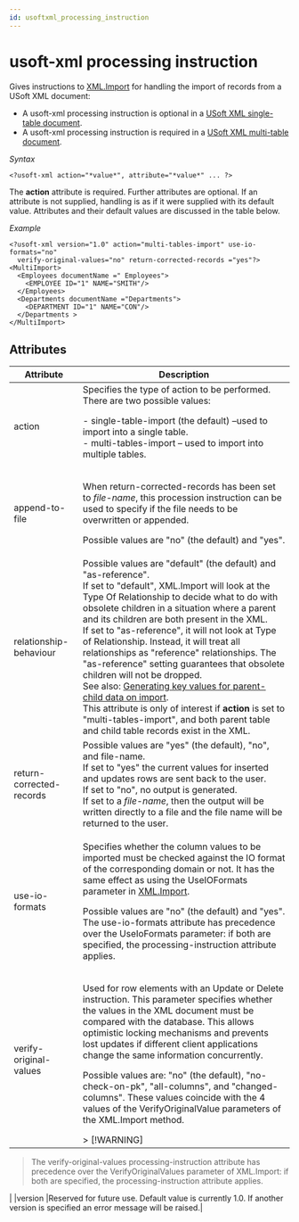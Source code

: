 ```yaml
---
id: usoftxml_processing_instruction
---
```


# usoft-xml processing instruction

Gives instructions to [XML.Import](/docs/Extensions/XML%20internal%20component/XMLImport.md) for handling the import of records from a USoft XML document:

- A usoft-xml processing instruction is optional in a [USoft XML single-table document](/docs/Repositories/USoft%20XML%20formats/XML%20singletable%20document%20format.md).
- A usoft-xml processing instruction is required in a [USoft XML multi-table document](/docs/Repositories/USoft%20XML%20formats/XML%20multitable%20document%20format.md).

*Syntax*

```
<?usoft-xml action="*value*", attribute="*value*" ... ?>
```

The **action** attribute is required. Further attributes are optional. If an attribute is not supplied, handling is as if it were supplied with its default value. Attributes and their default values are discussed in the table below.

*Example*

```language-xml
<?usoft-xml version="1.0" action="multi-tables-import" use-io-formats="no"
  verify-original-values="no" return-corrected-records ="yes"?>
<MultiImport>
  <Employees documentName =" Employees">
    <EMPLOYEE ID="1" NAME="SMITH"/>
  </Employees>
  <Departments documentName ="Departments">
    <DEPARTMENT ID="1" NAME="CON"/>
  </Departments >
</MultiImport>
```

## Attributes

|**Attribute**|**Description**|
|--------|--------|
|action  |Specifies the type of action to be performed. There are two possible values:			<p>- single-table-import (the default) –used to import into a single table.<br/>- multi-tables-import – used to import into multiple tables.<br/></p>|
|append-to-file|<p>When return-corrected-records has been set to *file-name*, this procession instruction can be used to specify if the file needs to be overwritten or appended.</p><p>Possible values are "no" (the default) and "yes".</p>|
|relationship-behaviour|Possible values are "default" (the default) and "as-reference".<br/>			If set to "default", XML.Import will look at the Type Of Relationship to decide what to do with obsolete children in a situation where a parent and its children are both present in the XML.<br/>			If set to "as-reference", it will not look at Type of Relationship. Instead, it will treat all relationships as "reference" relationships. The "as-reference" setting guarantees that obsolete children will not be dropped.<br/>			See also: [Generating key values for parent-child data on import](/docs/Repositories/Data%20flow%20control%20with%20XML%20or%20JSON/Generating%20key%20values%20for%20parentchild%20data%20on%20import.md).<br/>			This attribute is only of interest if **action** is set to "multi-tables-import", and both parent table and child table records exist in the XML.|
|return-corrected-records|Possible values are "yes" (the default), "no", and file-name.<br/>			If set to "yes" the current values for inserted and updates rows are sent back to the user.<br/>			If set to "no", no output is generated.<br/>			If set to a *file-name*, then the output will be written directly to a file and the file name will be returned to the user.|
|use-io-formats|<p>Specifies whether the column values to be imported must be checked against the IO format of the corresponding domain or not. It has the same effect as using the UseIOFormats parameter in [XML.Import](/docs/Extensions/XML%20internal%20component/XMLImport.md).</p><p>Possible values are "no" (the default) and "yes". The use-io-formats attribute has precedence over the UseIoFormats parameter: if both are specified, the processing-instruction attribute applies.</p>|
|verify-original-values|<p>Used for row elements with an Update or Delete instruction. This parameter specifies whether the values in the XML document must be compared with the database. This allows optimistic locking mechanisms and prevents lost updates if different client applications change the same information concurrently.</p><p>Possible values are: "no" (the default), "no-check-on-pk", "all-columns", and "changed-columns". These values coincide with the 4 values of the VerifyOriginalValue parameters of the XML.Import method.</p>> [!WARNING]
> The verify-original-values processing-instruction attribute has precedence over the VerifyOriginalValues parameter of XML.Import: if both are specified, the processing-instruction attribute applies.

|
|version |Reserved for future use. Default value is currently 1.0. If another version is specified an error message will be raised.|



 